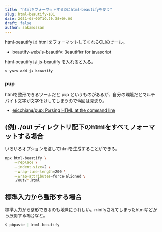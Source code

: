 ```yaml
---
title: "htmlをフォーマットするのにhtml-beautifyを使う"
slug: html-beautify-101
date: 2021-08-06T16:59:58+09:00
draft: false
author: sakamossan
---
```


html-beautify は html をフォーマットしてくれるCLIのツール。

- [beautify-web/js-beautify: Beautifier for javascript](https://github.com/beautify-web/js-beautify)

html-beautify は js-beautify を入れると入る。

```bash
$ yarn add js-beautify
```

### pup

htmlを整形できるツールだと pup というものがあるが、自分の環境だとマルチバイト文字が文字化けしてしまうので今回は見送り。

- [ericchiang/pup: Parsing HTML at the command line](https://github.com/ericchiang/pup)


## (例) ./out ディレクトリ配下のhtmlをすべてフォーマットする場合

いろいろオプションを渡してhtmlを生成することができる。

```bash
npx html-beautify \
    --replace \
    --indent-size=2 \
    --wrap-line-length=200 \
    --wrap-attributes=force-aligned \
    ./out/*.html
```

## 標準入力から整形する場合

標準入力から整形できるのも地味にうれしい。minifyされてしまったhtmlなどから展開する場合など。

```bash
$ pbpaste | html-beautify
```

